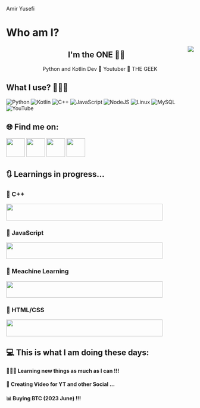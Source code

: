 Amir Yusefi

# Who am I?
<img align="right" src="https://github.com/OFFICIALamir/OFFICALamir/assets/122598914/1641f0b6-724c-4ce5-8831-e7a75dec1e51">
<h2 align="center">I'm the ONE 🦹🏻</h2>
<p align="center">Python and Kotlin Dev 🐍 Youtuber 🦥 THE GEEK</p>
<h2 align="left">What I use? 👨🏻‍💻</h2>

![Python](https://img.shields.io/badge/python-3670A0?style=for-the-badge&logo=python&logoColor=ffdd54) ![Kotlin](https://img.shields.io/badge/kotlin-%237F52FF.svg?style=for-the-badge&logo=kotlin&logoColor=white) ![C++](https://img.shields.io/badge/c++-%2300599C.svg?style=for-the-badge&logo=c%2B%2B&logoColor=white) ![JavaScript](https://img.shields.io/badge/javascript-%23323330.svg?style=for-the-badge&logo=javascript&logoColor=%23F7DF1E) ![NodeJS](https://img.shields.io/badge/node.js-6DA55F?style=for-the-badge&logo=node.js&logoColor=white) ![Linux](https://img.shields.io/badge/Linux-FCC624?style=for-the-badge&logo=linux&logoColor=black) ![MySQL](https://img.shields.io/badge/mysql-%2300f.svg?style=for-the-badge&logo=mysql&logoColor=white) ![YouTube](https://img.shields.io/badge/YouTube-%23FF0000.svg?style=for-the-badge&logo=YouTube&logoColor=white)

<h2 align="left">🌐 Find me on:</h2>
<a href="https://youtube.com/@CodingLovers"><img src="https://github.com/OFFICIALamir/OFFICALamir/blob/main/image/YouTube.png?raw=true" width="50" height="50"></a>
<a href="https://instagram.com/codinglovers_off"><img src="https://github.com/OFFICIALamir/OFFICALamir/blob/main/image/Instagram.png?raw=true" width="50" height="50"></a>
<a href="https://t.me/CodingLovers_OFF"><img src="https://github.com/OFFICIALamir/OFFICALamir/blob/main/image/Telegram.png?raw=true" width="50" height="50"></a>
<a href="https://twitter.com/Official____na"><img src="https://github.com/OFFICIALamir/OFFICALamir/blob/main/image/Twitter.png?raw=true" width="50" height="50"></a>

<h2 align="left">🔃 Learnings in progress...</h2>
<h3 align="left">📡 C++</h3> <img src="https://github.com/OFFICIALamir/OFFICALamir/blob/main/image/40%25.png?raw=true" width="420" height="44.4">
<h3 align="left">📡 JavaScript</h3> <img src="https://github.com/OFFICIALamir/OFFICALamir/blob/main/image/65%25.png?raw=true" width="420" height="44.4">
<h3 align="left">📡 Meachine Learning</h3> <img src="https://github.com/OFFICIALamir/OFFICALamir/blob/main/image/35%25.png?raw=true" width="420" height="44.4">
<h3 align="left">📡 HTML/CSS</h3> <img src="https://github.com/OFFICIALamir/OFFICALamir/blob/main/image/85%25.png?raw=true" width="420" height="44.4">

<h2 align="left">💻 This is what I am doing these days:</h2>
<h4 align="left">🧑🏻‍🔬 Learning new things as much as I can !!!</h4>
<h4 align="left">🎥 Creating Video for YT and other Social ...</h4>
<h4 align="left">📊 Buying BTC (2023 June) !!!</h4>
